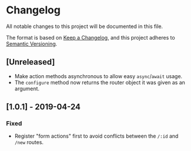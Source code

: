 # Changelog

All notable changes to this project will be documented in this file.

The format is based on [Keep a Changelog](https://keepachangelog.com/en/1.0.0/),
and this project adheres to [Semantic Versioning](https://semver.org/spec/v2.0.0.html).

## [Unreleased]
- Make action methods asynchronous to allow easy `async`/`await` usage.
- The `configure` method now returns the router object it was given as an argument.

## [1.0.1] - 2019-04-24

### Fixed
- Register "form actions" first to avoid conflicts between the `/:id` and `/new` routes.
